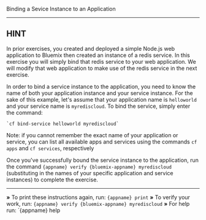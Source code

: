 Binding a Sevice Instance to an Application

----------------------------------------------------------------------
## HINT

In prior exercises, you created and deployed a simple Node.js web application to Bluemix then created an instance of a redis service. In this exercise you will simply bind that redis service to your web application. We will modify that web application to make use of the redis service in the next exercise.

In order to bind a service instance to the application, you need to know the name of both your application instance and your service instance. For the sake of this example, let's assume that your application name is `helloworld` and your service name is `myrediscloud`. To bind the service, simply enter the command:

    `cf bind-service helloworld myrediscloud`

Note: if you cannot remember the exact name of your application or service, you can list all available apps and services using the commands `cf apps` and `cf services`, respectively

Once you've successfully bound the service instance to the application, run the command `{appname} verify {bluemix-appname} myrediscloud` (substituting in the names of your specific application and service instances) to complete the exercise.

----------------------------------------------------------------------

 __»__ To print these instructions again, run: `{appname} print`
 __»__ To verify your work, run: `{appname} verify {bluemix-appname} myrediscloud`
 __»__ For help run: `{appname} help
